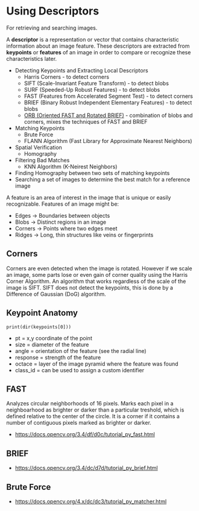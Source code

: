 # Using Descriptors

For retrieving and searching images.

A **descriptor** is a representation or vector that contains characteristic information about an image feature.
These descriptors are extracted from **keypoints** or **features** of an image in order to compare or recognize
these characteristics later.

- Detecting Keypoints and Extracting Local Descriptors
    - Harris Corners - to detect corners
    - SIFT (Scale-Invariant Feature Transform) - to detect blobs
    - SURF (Speeded-Up Robust Features)  - to detect blobs
    - FAST (Features from Accelerated Segment Test) - to detect corners
    - BRIEF (Binary Robust Independent Elementary Features) - to detect blobs
    - [ORB (Oriented FAST and Rotated BRIEF)](https://github.com/eYSIP-2016/Object-Tracking-Camera/blob/master/Research%20papers%20referred(Object%20Tracking)/orb_final.pdf) - combination of blobs and corners, mixes the techniques of FAST and BRIEF
- Matching Keypoints 
    - Brute Force
    - FLANN Algorithm (Fast Library for Approximate Nearest Neighbors)
- Spatial Verification
    - Homography
- Filtering Bad Matches
    - KNN Algorithm (K-Neirest Neighbors)
- Finding Homography between two sets of matching keypoints
- Searching a set of images to determine the best match for a reference image

A feature is an area of interest in the image that is unique or easily recognizable. Features of an image might be:

- Edges → Boundaries between objects 
- Blobs → Distinct regions in an image
- Corners → Points where two edges meet
- Ridges → Long, thin structures like veins or fingerprints

## Corners

Corners are even detected when the image is rotated. However if we scale an image,
some parts lose or even gain of corner quality using the Harris Corner Algorithm.
An algorithm that works regardless of the scale of the image is SIFT. SIFT does
not detect the keypoints, this is done by a Difference of Gaussian (DoG) algorithm.

## Keypoint Anatomy

`print(dir(keypoints[0]))`

- pt = x,y coordinate of the point
- size = diameter of the feature
- angle = orientation of the feature (see the radial line)
- response = strength of the feature
- octace = layer of the image pyramid where the feature was found
- class_id = can be used to assign a custom identifier

## FAST

Analyzes circular neighborhoods of 16 pixels. Marks each pixel in a neighboarhood as
brighter or darker than a particular treshold, which is defined relative to the
center of the circle. It is a corner if it contains a number of contiguous pixels 
marked as brighter or darker.

- https://docs.opencv.org/3.4/df/d0c/tutorial_py_fast.html

## BRIEF

- https://docs.opencv.org/3.4/dc/d7d/tutorial_py_brief.html

## Brute Force

- https://docs.opencv.org/4.x/dc/dc3/tutorial_py_matcher.html


